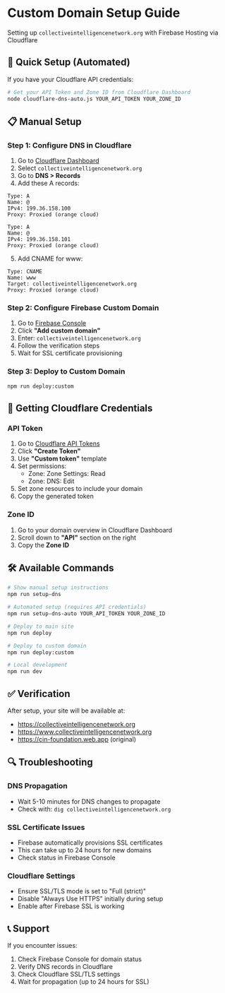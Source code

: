 # Custom Domain Setup Guide

Setting up `collectiveintelligencenetwork.org` with Firebase Hosting via Cloudflare

## 🚀 Quick Setup (Automated)

If you have your Cloudflare API credentials:

```bash
# Get your API Token and Zone ID from Cloudflare Dashboard
node cloudflare-dns-auto.js YOUR_API_TOKEN YOUR_ZONE_ID
```

## 📋 Manual Setup

### Step 1: Configure DNS in Cloudflare

1. Go to [Cloudflare Dashboard](https://dash.cloudflare.com)
2. Select `collectiveintelligencenetwork.org`
3. Go to **DNS > Records**
4. Add these A records:

```
Type: A
Name: @
IPv4: 199.36.158.100
Proxy: Proxied (orange cloud)

Type: A  
Name: @
IPv4: 199.36.158.101
Proxy: Proxied (orange cloud)
```

5. Add CNAME for www:

```
Type: CNAME
Name: www
Target: collectiveintelligencenetwork.org
Proxy: Proxied (orange cloud)
```

### Step 2: Configure Firebase Custom Domain

1. Go to [Firebase Console](https://console.firebase.google.com/project/cin-foundation/hosting)
2. Click **"Add custom domain"**
3. Enter: `collectiveintelligencenetwork.org`
4. Follow the verification steps
5. Wait for SSL certificate provisioning

### Step 3: Deploy to Custom Domain

```bash
npm run deploy:custom
```

## 🔧 Getting Cloudflare Credentials

### API Token
1. Go to [Cloudflare API Tokens](https://dash.cloudflare.com/profile/api-tokens)
2. Click **"Create Token"**
3. Use **"Custom token"** template
4. Set permissions:
   - Zone: Zone Settings: Read
   - Zone: DNS: Edit
5. Set zone resources to include your domain
6. Copy the generated token

### Zone ID
1. Go to your domain overview in Cloudflare Dashboard
2. Scroll down to **"API"** section on the right
3. Copy the **Zone ID**

## 🛠️ Available Commands

```bash
# Show manual setup instructions
npm run setup-dns

# Automated setup (requires API credentials)
npm run setup-dns-auto YOUR_API_TOKEN YOUR_ZONE_ID

# Deploy to main site
npm run deploy

# Deploy to custom domain
npm run deploy:custom

# Local development
npm run dev
```

## ✅ Verification

After setup, your site will be available at:
- https://collectiveintelligencenetwork.org
- https://www.collectiveintelligencenetwork.org
- https://cin-foundation.web.app (original)

## 🔍 Troubleshooting

### DNS Propagation
- Wait 5-10 minutes for DNS changes to propagate
- Check with: `dig collectiveintelligencenetwork.org`

### SSL Certificate Issues
- Firebase automatically provisions SSL certificates
- This can take up to 24 hours for new domains
- Check status in Firebase Console

### Cloudflare Settings
- Ensure SSL/TLS mode is set to "Full (strict)"
- Disable "Always Use HTTPS" initially during setup
- Enable after Firebase SSL is working

## 📞 Support

If you encounter issues:
1. Check Firebase Console for domain status
2. Verify DNS records in Cloudflare
3. Check Cloudflare SSL/TLS settings
4. Wait for propagation (up to 24 hours for SSL)